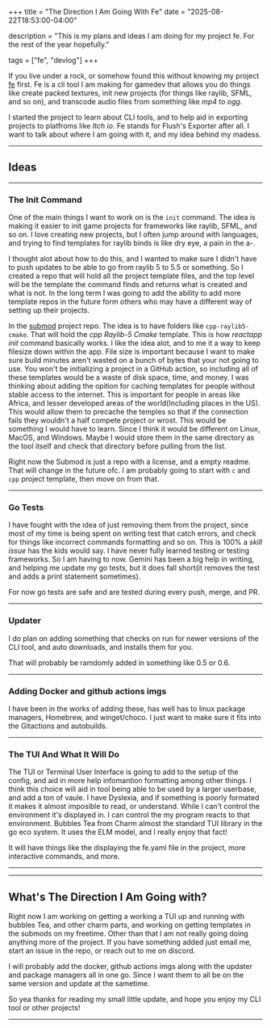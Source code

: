 +++
title = "The Direction I Am Going With Fe"
date = "2025-08-22T18:53:00-04:00"

description = "This is my plans and ideas I am doing for my project fe. For the rest of the year hopefully."

tags = ["fe", "devlog"]
+++

If you live under a rock, or somehow found this without knowing my project [fe](https://github.com/flushwhy/fe) first. Fe is a cli tool I am making for gamedev that allows you do things like create packed textures, init new projects (for things like raylib, SFML, and so on), and transcode audio files from something like _mp4_ to _ogg_. 

I started the project to learn about CLI tools, and to help aid in exporting projects to platfroms like _Itch io_. Fe stands for Flush's Exporter after all. I want to talk about where I am going with it, and my idea behind my madess.  

---

## Ideas

---

### The Init Command

One of the main things I want to work on is the `init` command. The idea is making it easier to init game projects for frameworks like raylib, SFML, and so on. I love creating new projects, but I often jump around with languages, and trying to find templates for raylib binds is like dry eye, a pain in the a-.

I thought alot about how to do this, and I wanted to make sure I didn't have to push updates to be able to go from raylib 5 to 5.5 or something. So I created a repo that will hold all the project template files, and the top level will be the template the command finds and returns what is created and what is not. In the long term I was going to add the ability to add more template repos in the future form others who may have a different way of setting up their projects. 

In the [submod](https://github.com/flushwhy/fe-templates) project repo. The idea is to have folders like `cpp-raylib5-cmake`. That will hold the _cpp Raylib-5 Cmake_ template. This is how _reactapp init_ command basically works. I like the idea alot, and to me it a way to keep filesize down within the app. File size is important because I want to make sure build minutes aren't wasted on a bunch of bytes that your not going to use. You won't be initializing a project in a GitHub action, so including all of these templates would be a waste of disk space, time, and money. I was thinking about adding the opition for caching templates for people without stable access to the internet. This is important for people in areas like Africa, and lesser developed areas of the world(Including places in the US). This would allow them to precache the temples so that if the connection fails they wouldn't a half compete project or wrost. This would be something I would have to learn. Since I think it would be different on Linux, MacOS, and Windows. Maybe I would store them in the same directory as the tool itself and check that directory before pulling from the list. 

Right now the Submod is just a repo with a license, and a empty readme. That will change in the future ofc. I am probably going to start with `c` and `cpp` project template, then move on from that. 

---

### Go Tests 

I have fought with the idea of just removing them from the project, since most of my time is being spent on writing test that catch errors, and check for things like incorrect commands formatting and so on. This is 100% a _skill issue_ has the kids would say. I have never fully learned testing or testing frameworks. So I am having to now. Gemini has been a big help in writing, and helping me update my go tests, but it does fall short(it removes the test and adds a print statement sometimes).

For now go tests are safe and are tested during every push, merge, and PR.

---

### Updater

I do plan on adding something that checks on run for newer versions of the CLI tool, and auto downloads, and installs them for you.

That will probably be ramdomly added in something like 0.5 or 0.6.

---

### Adding Docker and github actions imgs

I have been in the works of adding these, has well has to linux package managers, Homebrew, and winget/choco. I just want to make sure it fits into the Gitactions and autobuilds.


---

### The TUI And What It Will Do

 The TUI or Terminal User Interface is going to add to the setup of the config, and aid in more help infomantion formatting among other things. I think this choice will aid in tool being able to be used by a larger userbase, and add a ton of vaule. I have Dyslexia, and if something is poorly formated it makes it almost imposible to read, or understand. While I can't control the environment it's displayed in. I can control the my program reacts to that environment. Bubbles Tea from Charm almost the standard TUI library in the go eco system. It uses the ELM model, and I really enjoy that fact!

 It will have things like the displaying the fe.yaml file in the project, more interactive commands, and more. 

---
---

## What's The Direction I Am Going with?

Right now I am working on getting a working a TUI up and running with bubbles Tea, and other charm parts, and working on getting templates in the submods on my freetime. Other than that I am not really going doing anything more of the project. If you have something added just email me, start an issue in the repo, or reach out to me on discord.

I will probably add the docker, github actions imgs along with the updater and package managers all in one go. Since I want them to all be on the same version and update at the sametime.

So yea thanks for reading my small little update, and hope you enjoy my CLI tool or other projects!

---